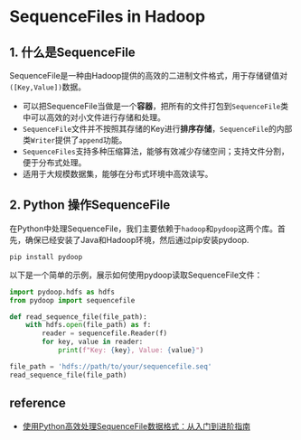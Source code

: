 # SequenceFiles in Hadoop

## 1. 什么是SequenceFile


SequenceFile是一种由Hadoop提供的高效的二进制文件格式，用于存储键值对`([Key,Value])`数据。
- 可以把SequenceFile当做是一个**容器**，把所有的文件打包到`SequenceFile`类中可以高效的对小文件进行存储和处理。
- `SequenceFile`文件并不按照其存储的Key进行**排序存储**，`SequenceFile`的内部类`Writer`提供了`append`功能。
- `SequenceFiles`支持多种压缩算法，能够有效减少存储空间；支持文件分割，便于分布式处理。
- 适用于大规模数据集，能够在分布式环境中高效读写。

## 2. Python 操作SequenceFile

在Python中处理SequenceFile，我们主要依赖于`hadoop`和`pydoop`这两个库。首先，确保已经安装了Java和Hadoop环境，然后通过pip安装pydoop.
```
pip install pydoop
```

以下是一个简单的示例，展示如何使用pydoop读取SequenceFile文件：

```python
import pydoop.hdfs as hdfs
from pydoop import sequencefile

def read_sequence_file(file_path):
    with hdfs.open(file_path) as f:
        reader = sequencefile.Reader(f)
        for key, value in reader:
            print(f"Key: {key}, Value: {value}")

file_path = 'hdfs://path/to/your/sequencefile.seq'
read_sequence_file(file_path)
```

## reference
- [使用Python高效处理SequenceFile数据格式：从入门到进阶指南](https://www.oryoy.com/news/shi-yong-python-gao-xiao-chu-li-sequencefile-shu-ju-ge-shi-cong-ru-men-dao-jin-jie-zhi-nan.html)